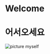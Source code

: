 # Welcome
# 어서오세요
![picture myself](https://user-images.githubusercontent.com/10893178/60443102-71635800-9c55-11e9-84cc-4bd3c1735c60.jpg)

